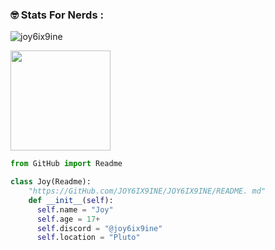<h3 align="left">🤓 Stats For Nerds :</h3>
<p align="left"> <img src="https://komarev.com/ghpvc/?username=joy6ix9ine&label=Total%20Profile%20Views&color=0e75b6&style=flat" alt="joy6ix9ine"> </p>
<p align="left"> <img height="160" src="https://github-readme-stats.vercel.app/api?username=joy6ix9ine&show_icons=true&theme=radical"></p>

```py
from GitHub import Readme

class Joy(Readme):
    "https://GitHub.com/JOY6IX9INE/JOY6IX9INE/README. md"
    def __init__(self):
      self.name = "Joy"
      self.age = 17+
      self.discord = "@joy6ix9ine"
      self.location = "Pluto"
```
